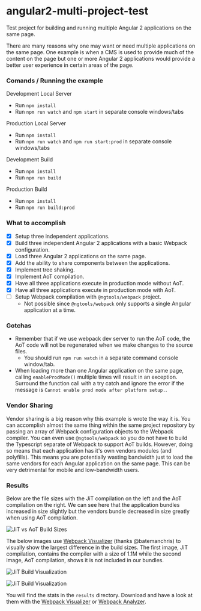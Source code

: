 # angular2-multi-project-test

Test project for building and running multiple Angular 2 applications on the same page.

There are many reasons why one may want or need multiple applications on the same page. One example is when a CMS is used to provide much of the content on the page but one or more Angular 2 applications would provide a better user experience in certain areas of the page.

### Comands / Running the example

Development Local Server
- Run `npm install`
- Run `npm run watch` and `npm start` in separate console windows/tabs

Production Local Server
- Run `npm install`
- Run `npm run watch` and `npm run start:prod` in separate console windows/tabs

Development Build
- Run `npm install`
- Run `npm run build`

Production Build
- Run `npm install`
- Run `npm run build:prod`

### What to accomplish

- [x] Setup three independent applications.
- [x] Build three independent Angular 2 applications with a basic Webpack configuration.
- [x] Load three Angular 2 applications on the same page.
- [x] Add the ability to share components between the applications.
- [x] Implement tree shaking.
- [x] Implement AoT compilation.
- [x] Have all three applications execute in production mode without AoT.
- [x] Have all three applications execute in production mode with AoT.
- [ ] Setup Webpack compilation with `@ngtools/webpack` project.
  - Not possible since `@ngtools/webpack` only supports a single Angular application at a time.

### Gotchas

- Remember that if we use webpack dev server to run the AoT code, the AoT code will not be regenerated when we make changes to the source files.
  - You should run `npm run watch` in a separate command console window/tab.
- When loading more than one Angular application on the same page, calling `enableProdMode()` multiple times will result in an exception. Surround the function call with a try catch and ignore the error if the message is `Cannot enable prod mode after platform setup.`.

### Vendor Sharing

Vendor sharing is a big reason why this example is wrote the way it is. You can accomplish almost the same thing within the same project repository by passing an array of Webpack configuration objects to the Webpack compiler. You can even use `@ngtools/webpack` so you do not have to build the Typescript separate of Webpack to support AoT builds. However, doing so means that each application has it's own vendors modules (and polyfills). This means you are potentially wasting bandwidth just to load the same vendors for each Angular application on the same page. This can be very detrimental for mobile and low-bandwidth users.

### Results

Below are the file sizes with the JiT compilation on the left and the AoT compilation on the right. We can see here that the application bundles increased in size slightly but the vendors bundle decreased in size greatly when using AoT compilation.

![JiT vs AoT Build Sizes](https://raw.githubusercontent.com/patrickhousley/angular2-multi-project-test/master/results/JiT%20vs%20AoT%20Build%20Sizes.png)

The below images use [Webpack Visualizer](https://chrisbateman.github.io/webpack-visualizer/) (thanks @batemanchris) to visually show the largest difference in the build sizes. The first image, JiT compilation, contains the compiler with a size of 1.1M while the second image, AoT compilation, shows it is not included in our bundles.

![JiT Build Visualization](https://raw.githubusercontent.com/patrickhousley/angular2-multi-project-test/master/results/JiT%20Build%20Visualization.png)

![JiT Build Visualization](https://raw.githubusercontent.com/patrickhousley/angular2-multi-project-test/master/results/AoT%20Build%20Visualization.png)

You will find the stats in the `results` directory. Download and have a look at them with the [Webpack Visualizer](https://chrisbateman.github.io/webpack-visualizer/) or [Webpack Analyzer](http://webpack.github.io/analyse/).
